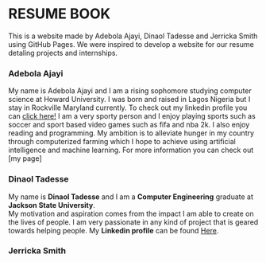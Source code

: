 # **RESUME BOOK**

This is a website made by Adebola Ajayi, Dinaol Tadesse and Jerricka Smith using GitHub Pages. We were inspired to develop a website for our resume detaling projects and internships.

### Adebola Ajayi
  My name is Adebola Ajayi and I am a rising sophomore studying computer science at Howard University. I was born and raised in Lagos Nigeria but I stay in Rockville Maryland currently. To check out my linkedin profile you can [click here!](https://www.linkedin.com/in/adebolaajayi)
  I am a very sporty person and I enjoy playing sports such as soccer and sport based video games such as fifa and nba 2k. I also enjoy reading and programming. My ambition is to alleviate hunger in my country through computerized farming which I hope to achieve using artificial intelligence and machine learning. For more information you can check out [my page]

### Dinaol Tadesse

My name is **Dinaol Tadesse** and I am a **Computer Engineering** graduate at **Jackson State University**.  
My motivation and aspiration comes from the impact I am able to create on the lives of people. 
I am very passionate in any kind of project that is geared towards helping people. 
My **Linkedin profile** can be found [Here](https://www.linkedin.com/in/dinaol-tadesse/).

### Jerricka Smith



